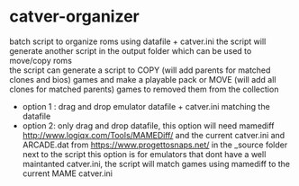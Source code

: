 # catver-organizer
batch script to organize roms using datafile + catver.ini
the script will generate another script in the output folder which can be used to move/copy roms<br>
the script can generate a script to COPY (will add parents for matched clones and bios) games and make a playable pack or MOVE (will add all clones for matched parents) games to removed them from the collection

* option 1 : drag and drop emulator datafile + catver.ini matching the datafile
* option 2: only drag and drop datafile, this option will need mamediff http://www.logiqx.com/Tools/MAMEDiff/
and  the current catver.ini and ARCADE.dat from https://www.progettosnaps.net/ in the _source folder next to the script
this option is for emulators that dont have a well maintanted catver.ini, the script will match games using mamediff to the current MAME catver.ini



